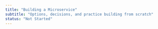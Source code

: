 ```yaml
---
title: "Building a Microservice"
subtitle: "Options, decisions, and practice building from scratch"
status: "Not Started"
---
```

